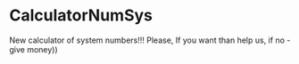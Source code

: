 # CalculatorNumSys
New calculator of system numbers!!!
Please, If you want than help us, if no - give money))
